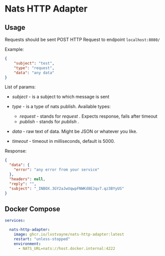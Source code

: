 # Nats HTTP Adapter

## Usage

Requests should be sent POST HTTP Request to endpoint `localhost:8080/`

Example:

```json
{
    "subject": "test",
    "type": "request",
    "data": "any data"
}
```

List of params:

* *subject* - is a subject to which message is sent
* *type* - is a type of nats publish. Available types:

  * *request* - stands for *request* . Expects response, fails after timeout
  * *publish* - stands for *publish* .
* *data* - raw text of data. Might be JSON or whatever you like.
* *timeout -* timeout in milliseconds, default is 5000.

Response:

```json
{
  "data": {
    "error": "any error from your service"
  },
  "headers": null,
  "reply": "",
  "subject": "_INBOX.3GY2aJwUqwpFNWKd8EJqv7.qz3BYyUS"
}
```

## Docker Compose

```yaml
services:

  nats-http-adapter:
    image: ghcr.io/lxstvayne/nats-http-adapter:latest
    restart: "unless-stopped"
    environment:
      - NATS_URL=nats://host.docker.internal:4222

```
